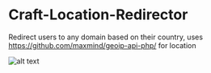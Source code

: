# Craft-Location-Redirector
Redirect users to any domain based on their country,
uses https://github.com/maxmind/geoip-api-php/ for location

![alt text](https://image.ibb.co/gXBwVG/image.png)

